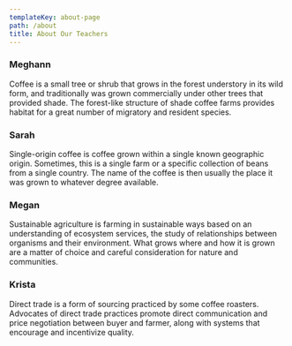 ```yaml
---
templateKey: about-page
path: /about
title: About Our Teachers
---
```

### Meghann

Coffee is a small tree or shrub that grows in the forest understory in its wild form, and traditionally was grown commercially under other trees that provided shade. The forest-like structure of shade coffee farms provides habitat for a great number of migratory and resident species.

### Sarah

Single-origin coffee is coffee grown within a single known geographic origin. Sometimes, this is a single farm or a specific collection of beans from a single country. The name of the coffee is then usually the place it was grown to whatever degree available.

### Megan

Sustainable agriculture is farming in sustainable ways based on an understanding of ecosystem services, the study of relationships between organisms and their environment. What grows where and how it is grown are a matter of choice and careful consideration for nature and communities.

### Krista

Direct trade is a form of sourcing practiced by some coffee roasters. Advocates of direct trade practices promote direct communication and price negotiation between buyer and farmer, along with systems that encourage and incentivize quality.